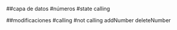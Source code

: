 ##capa de datos
#números
#state calling

##modificaciones
#calling
#not calling
addNumber
deleteNumber
